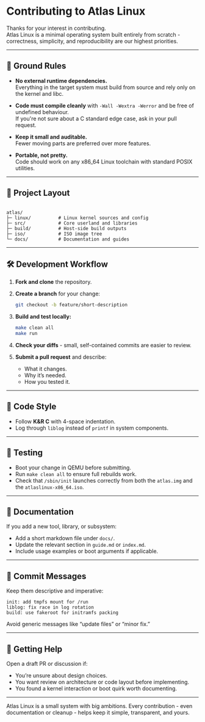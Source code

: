 # Contributing to Atlas Linux

Thanks for your interest in contributing.  
Atlas Linux is a minimal operating system built entirely from scratch - correctness, simplicity, and reproducibility are our highest priorities.

---

## 🧭 Ground Rules

- **No external runtime dependencies.**  
  Everything in the target system must build from source and rely only on the kernel and libc.

- **Code must compile cleanly** with `-Wall -Wextra -Werror` and be free of undefined behaviour.  
  If you're not sure about a C standard edge case, ask in your pull request.

- **Keep it small and auditable.**  
  Fewer moving parts are preferred over more features.

- **Portable, not pretty.**  
  Code should work on any x86_64 Linux toolchain with standard POSIX utilities.

---

## 🧱 Project Layout

```

atlas/
├─ linux/          # Linux kernel sources and config
├─ src/            # Core userland and libraries
├─ build/          # Host-side build outputs
├─ iso/            # ISO image tree
└─ docs/           # Documentation and guides

````

---

## 🛠️ Development Workflow

1. **Fork and clone** the repository.
2. **Create a branch** for your change:
   ```bash
   git checkout -b feature/short-description
   ```

3. **Build and test locally:**

   ```bash
   make clean all
   make run
   ```
4. **Check your diffs** - small, self-contained commits are easier to review.
5. **Submit a pull request** and describe:

   * What it changes.
   * Why it’s needed.
   * How you tested it.

---

## 🧩 Code Style

* Follow **K&R C** with 4-space indentation.
* Log through `liblog` instead of `printf` in system components.

---

## 🧪 Testing

* Boot your change in QEMU before submitting.
* Run `make clean all` to ensure full rebuilds work.
* Check that `/sbin/init` launches correctly from both the `atlas.img` and the `atlaslinux-x86_64.iso`.

---

## 📝 Documentation

If you add a new tool, library, or subsystem:

* Add a short markdown file under `docs/`.
* Update the relevant section in `guide.md` or `index.md`.
* Include usage examples or boot arguments if applicable.

---

## 🧹 Commit Messages

Keep them descriptive and imperative:

```
init: add tmpfs mount for /run
liblog: fix race in log rotation
build: use fakeroot for initramfs packing
```

Avoid generic messages like “update files” or “minor fix.”

---

## 💬 Getting Help

Open a draft PR or discussion if:

* You’re unsure about design choices.
* You want review on architecture or code layout before implementing.
* You found a kernel interaction or boot quirk worth documenting.

---

Atlas Linux is a small system with big ambitions.
Every contribution - even documentation or cleanup - helps keep it simple, transparent, and yours.